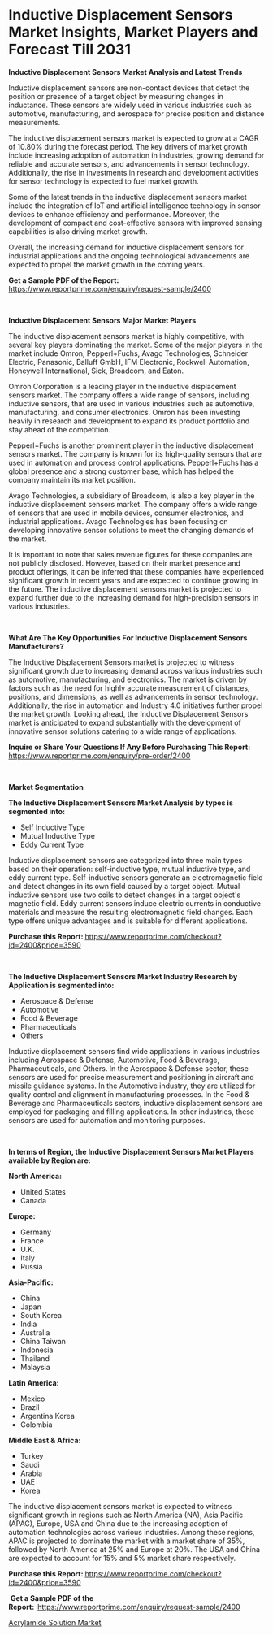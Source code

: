 <p><h1>Inductive Displacement Sensors Market Insights, Market Players and Forecast Till 2031</h1></p><p><strong>Inductive Displacement Sensors Market Analysis and Latest Trends</strong></p>
<p><p>Inductive displacement sensors are non-contact devices that detect the position or presence of a target object by measuring changes in inductance. These sensors are widely used in various industries such as automotive, manufacturing, and aerospace for precise position and distance measurements.</p><p>The inductive displacement sensors market is expected to grow at a CAGR of 10.80% during the forecast period. The key drivers of market growth include increasing adoption of automation in industries, growing demand for reliable and accurate sensors, and advancements in sensor technology. Additionally, the rise in investments in research and development activities for sensor technology is expected to fuel market growth.</p><p>Some of the latest trends in the inductive displacement sensors market include the integration of IoT and artificial intelligence technology in sensor devices to enhance efficiency and performance. Moreover, the development of compact and cost-effective sensors with improved sensing capabilities is also driving market growth.</p><p>Overall, the increasing demand for inductive displacement sensors for industrial applications and the ongoing technological advancements are expected to propel the market growth in the coming years.</p></p>
<p><strong>Get a Sample PDF of the Report:&nbsp;</strong> <a href="https://www.reportprime.com/enquiry/request-sample/2400">https://www.reportprime.com/enquiry/request-sample/2400</a></p>
<p>&nbsp;</p>
<p><strong>Inductive Displacement Sensors Major Market Players</strong></p>
<p><p>The inductive displacement sensors market is highly competitive, with several key players dominating the market. Some of the major players in the market include Omron, Pepperl+Fuchs, Avago Technologies, Schneider Electric, Panasonic, Balluff GmbH, IFM Electronic, Rockwell Automation, Honeywell International, Sick, Broadcom, and Eaton.</p><p>Omron Corporation is a leading player in the inductive displacement sensors market. The company offers a wide range of sensors, including inductive sensors, that are used in various industries such as automotive, manufacturing, and consumer electronics. Omron has been investing heavily in research and development to expand its product portfolio and stay ahead of the competition.</p><p>Pepperl+Fuchs is another prominent player in the inductive displacement sensors market. The company is known for its high-quality sensors that are used in automation and process control applications. Pepperl+Fuchs has a global presence and a strong customer base, which has helped the company maintain its market position.</p><p>Avago Technologies, a subsidiary of Broadcom, is also a key player in the inductive displacement sensors market. The company offers a wide range of sensors that are used in mobile devices, consumer electronics, and industrial applications. Avago Technologies has been focusing on developing innovative sensor solutions to meet the changing demands of the market.</p><p>It is important to note that sales revenue figures for these companies are not publicly disclosed. However, based on their market presence and product offerings, it can be inferred that these companies have experienced significant growth in recent years and are expected to continue growing in the future. The inductive displacement sensors market is projected to expand further due to the increasing demand for high-precision sensors in various industries.</p></p>
<p>&nbsp;</p>
<p><strong>What Are The Key Opportunities For Inductive Displacement Sensors Manufacturers?</strong></p>
<p><p>The Inductive Displacement Sensors market is projected to witness significant growth due to increasing demand across various industries such as automotive, manufacturing, and electronics. The market is driven by factors such as the need for highly accurate measurement of distances, positions, and dimensions, as well as advancements in sensor technology. Additionally, the rise in automation and Industry 4.0 initiatives further propel the market growth. Looking ahead, the Inductive Displacement Sensors market is anticipated to expand substantially with the development of innovative sensor solutions catering to a wide range of applications.</p></p>
<p><strong>Inquire or Share Your Questions If Any Before Purchasing This Report:</strong> <a href="https://www.reportprime.com/enquiry/pre-order/2400">https://www.reportprime.com/enquiry/pre-order/2400</a></p>
<p>&nbsp;</p>
<p><strong>Market Segmentation</strong></p>
<p><strong>The Inductive Displacement Sensors Market Analysis by types is segmented into:</strong></p>
<p><ul><li>Self Inductive Type</li><li>Mutual Inductive Type</li><li>Eddy Current Type</li></ul></p>
<p><p>Inductive displacement sensors are categorized into three main types based on their operation: self-inductive type, mutual inductive type, and eddy current type. Self-inductive sensors generate an electromagnetic field and detect changes in its own field caused by a target object. Mutual inductive sensors use two coils to detect changes in a target object's magnetic field. Eddy current sensors induce electric currents in conductive materials and measure the resulting electromagnetic field changes. Each type offers unique advantages and is suitable for different applications.</p></p>
<p><strong>Purchase this Report:&nbsp;</strong><a href="https://www.reportprime.com/checkout?id=2400&price=3590">https://www.reportprime.com/checkout?id=2400&price=3590</a></p>
<p>&nbsp;</p>
<p><strong>The Inductive Displacement Sensors Market Industry Research by Application is segmented into:</strong></p>
<p><ul><li>Aerospace & Defense</li><li>Automotive</li><li>Food & Beverage</li><li>Pharmaceuticals</li><li>Others</li></ul></p>
<p><p>Inductive displacement sensors find wide applications in various industries including Aerospace & Defense, Automotive, Food & Beverage, Pharmaceuticals, and Others. In the Aerospace & Defense sector, these sensors are used for precise measurement and positioning in aircraft and missile guidance systems. In the Automotive industry, they are utilized for quality control and alignment in manufacturing processes. In the Food & Beverage and Pharmaceuticals sectors, inductive displacement sensors are employed for packaging and filling applications. In other industries, these sensors are used for automation and monitoring purposes.</p></p>
<p>&nbsp;</p>
<p><strong>In terms of Region, the Inductive Displacement Sensors Market Players available by Region are:</strong></p>
<p>
    <p> <strong> North America: </strong>
        <ul>
            <li>United States</li>
            <li>Canada</li>
        </ul>
        </p> 
    <p> <strong> Europe: </strong>
        <ul>
            <li>Germany</li>
            <li>France</li>
            <li>U.K.</li>
            <li>Italy</li>
            <li>Russia</li>
        </ul>
        </p> 
    <p> <strong> Asia-Pacific: </strong>
        <ul>
            <li>China</li>
            <li>Japan</li>
            <li>South Korea</li>
            <li>India</li>
            <li>Australia</li>
            <li>China Taiwan</li>
            <li>Indonesia</li>
            <li>Thailand</li>
            <li>Malaysia</li>
        </ul>
        </p> 
    <p> <strong> Latin America: </strong>
        <ul>
            <li>Mexico</li>
            <li>Brazil</li>
            <li>Argentina Korea</li>
            <li>Colombia</li>
        </ul>
        </p> 
    <p> <strong> Middle East & Africa: </strong>
        <ul>
            <li>Turkey</li>
            <li>Saudi</li>
            <li>Arabia</li>
            <li>UAE</li>
            <li>Korea</li>
        </ul>
    </p>
    </p>
<p><p>The inductive displacement sensors market is expected to witness significant growth in regions such as North America (NA), Asia Pacific (APAC), Europe, USA and China due to the increasing adoption of automation technologies across various industries. Among these regions, APAC is projected to dominate the market with a market share of 35%, followed by North America at 25% and Europe at 20%. The USA and China are expected to account for 15% and 5% market share respectively.</p></p>
<p><strong>Purchase this Report: </strong><a href="https://www.reportprime.com/checkout?id=2400&price=3590">https://www.reportprime.com/checkout?id=2400&price=3590</a></p>
<p>&nbsp;<strong>Get a Sample PDF of the Report:&nbsp;&nbsp;</strong><a href="https://www.reportprime.com/enquiry/request-sample/2400">https://www.reportprime.com/enquiry/request-sample/2400</a></p>
<p><strong></strong></p>
<p><p><a href="https://noble-drawer-34c.notion.site/Acrylamide-Solution-Market-Challenges-Opportunities-and-Growth-Drivers-and-Major-Market-Players-f-7376720dca534e42a3bb2a8b5862d3a5">Acrylamide Solution Market</a></p></p>